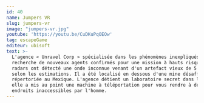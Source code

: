```yaml
---
id: 40
name: Jumpers VR
slug: jumpers-vr
image: "jumpers-vr.jpg"
youtube: 'https://youtu.be/CuDKuPqOEOw'
tag: escapeGame
editeur: ubisoft
text: >-
  L'agence « Unravel Corp » spécialisée dans les phénomènes inexpliqués est à la
  recherche de nouveaux agents confirmés pour une mission à hauts risques. Les
  radars ont détecté une onde inconnue venant d'un artefact vieux de 5 000 ans,
  selon les estimations. Il a été localisé en dessous d'une mine désaffectée non
  répertoriée au Mexique. L'agence détient un laboratoire secret dans lequel
  elle a mis au point une machine à téléportation pour vous rendre à des
  endroits inaccessibles par l'homme.
---
```



